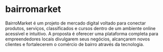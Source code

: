 # bairromarket
BairroMarket é um projeto de mercado digital voltado para conectar produtos, serviços, classificados e cursos dentro de um ambiente online acessível e intuitivo. A proposta é oferecer uma plataforma completa para empreendedores locais divulgarem seus negócios, alcançarem novos clientes e fortalecerem o comércio de bairro através da tecnologia.
